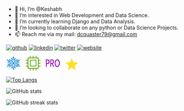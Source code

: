 - 👋 Hi, I’m @Keshabh
- 👀 I’m interested in Web Development and Data Science.
- 🌱 I’m currently learning Django and Data Analysis.
- 💞️ I’m looking to collaborate on any python or Data Science Projects.
- 📫 Reach me via my mail: dcquaster79@gmail.com

<!---
Keshabh/Keshabh is a ✨ special ✨ repository because its `README.md` (this file) appears on your GitHub profile.
You can click the Preview link to take a look at your changes.
--->

[<img src='https://cdn.jsdelivr.net/npm/simple-icons@3.0.1/icons/github.svg' alt='github' height='40'>](https://github.com/utkarsh231)  [<img src='https://cdn.jsdelivr.net/npm/simple-icons@3.0.1/icons/linkedin.svg' alt='linkedin' height='40'>](https://www.linkedin.com/in/https://www.linkedin.com/in/utkarsh-ps//)  [<img src='https://cdn.jsdelivr.net/npm/simple-icons@3.0.1/icons/twitter.svg' alt='twitter' height='40'>](https://twitter.com/https://twitter.com/Utkarsh_ps)  [<img src='https://cdn.jsdelivr.net/npm/simple-icons@3.0.1/icons/icloud.svg' alt='website' height='40'>](http://utkarsh-ps.me/Portfolio/)  

<a href='https://archiveprogram.github.com/'><img src='https://raw.githubusercontent.com/acervenky/animated-github-badges/master/assets/acbadge.gif' width='40' height='40'></a> <a href='https://docs.github.com/en/developers'><img src='https://raw.githubusercontent.com/acervenky/animated-github-badges/master/assets/devbadge.gif' width='40' height='40'></a> <a href='https://github.com/pricing'><img src='https://raw.githubusercontent.com/acervenky/animated-github-badges/master/assets/pro.gif' width='40' height='40'></a> <a href='https://stars.github.com/'><img src='https://raw.githubusercontent.com/acervenky/animated-github-badges/master/assets/starbadge.gif' width='35' height='35'></a> 

[![Top Langs](https://github-readme-stats.vercel.app/api/top-langs/?username=keshabh)](https://github.com/anuraghazra/github-readme-stats)

![GitHub stats](https://github-readme-stats.vercel.app/api?username=keshabh&show_icons=true&count_private=true)  

![GitHub streak stats](https://github-readme-streak-stats.herokuapp.com/?user=keshabh)  

